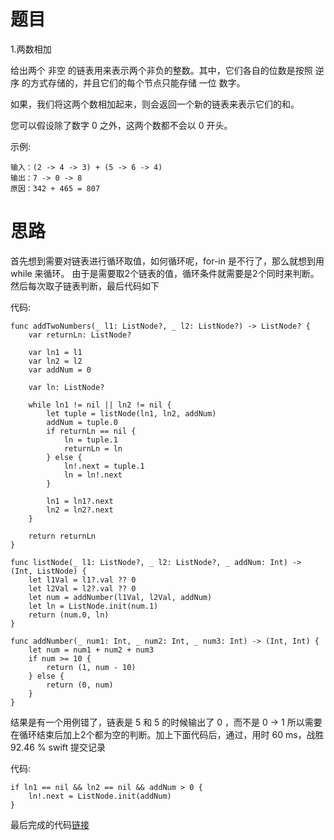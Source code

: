 # 题目

1.两数相加

给出两个 非空 的链表用来表示两个非负的整数。其中，它们各自的位数是按照 逆序 的方式存储的，并且它们的每个节点只能存储 一位 数字。

如果，我们将这两个数相加起来，则会返回一个新的链表来表示它们的和。

您可以假设除了数字 0 之外，这两个数都不会以 0 开头。

示例:
```
输入：(2 -> 4 -> 3) + (5 -> 6 -> 4)
输出：7 -> 0 -> 8
原因：342 + 465 = 807
```

# 思路

首先想到需要对链表进行循环取值，如何循环呢，for-in 是不行了，那么就想到用while 来循环。
由于是需要取2个链表的值，循环条件就需要是2个同时来判断。然后每次取子链表判断，最后代码如下

代码:

```
func addTwoNumbers(_ l1: ListNode?, _ l2: ListNode?) -> ListNode? {
    var returnLn: ListNode?
    
    var ln1 = l1
    var ln2 = l2
    var addNum = 0
    
    var ln: ListNode?
    
    while ln1 != nil || ln2 != nil {
        let tuple = listNode(ln1, ln2, addNum)
        addNum = tuple.0
        if returnLn == nil {
            ln = tuple.1
            returnLn = ln
        } else {
            ln!.next = tuple.1
            ln = ln!.next
        }
        
        ln1 = ln1?.next
        ln2 = ln2?.next
    }
    
    return returnLn
}

func listNode(_ l1: ListNode?, _ l2: ListNode?, _ addNum: Int) -> (Int, ListNode) {
    let l1Val = l1?.val ?? 0
    let l2Val = l2?.val ?? 0
    let num = addNumber(l1Val, l2Val, addNum)
    let ln = ListNode.init(num.1)
    return (num.0, ln)
}

func addNumber(_ num1: Int, _ num2: Int, _ num3: Int) -> (Int, Int) {
    let num = num1 + num2 + num3
    if num >= 10 {
        return (1, num - 10)
    } else {
        return (0, num)
    }
}
```

结果是有一个用例错了，链表是 5 和 5 的时候输出了 0 ，而不是 0 -> 1
所以需要在循环结束后加上2个都为空的判断。加上下面代码后，通过，用时 60 ms，战胜 92.46 % swift 提交记录

代码:

```
if ln1 == nil && ln2 == nil && addNum > 0 {
    ln!.next = ListNode.init(addNum)
}
```

最后完成的代码[链接](https://github.com/pepsikirk/LeetCode/blob/master/Algorithm/2.AddTwoNumbers/AddTwoNumbers.swift)




